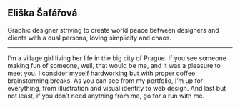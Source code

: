 ## Eliška Šafářová ##

Graphic designer striving to create world peace between designers and clients with a dual persona, loving simplicity and chaos.

- - -

I’m a village girl living her life in the big city of Prague. If you see someone making fun of someone, well, that would be me, and it was a pleasure to meet you. I consider myself hardworking but with proper coffee brainstorming breaks. As you can see from my portfolio, I’m up for everything, from illustration and visual identity to web design. And last but not least, if you don’t need anything from me, go for a run with me.

